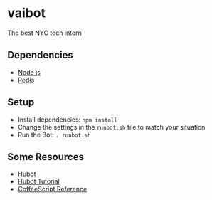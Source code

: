 vaibot
==================

The best NYC tech intern 

## Dependencies

- [Node js](http://nodejs.org)
- [Redis](http://reistiago.wordpress.com/2011/07/23/installing-on-redis-mac-os-x/)

## Setup

- Install dependencies: `npm install`
- Change the settings in the `runbot.sh` file to match your situation
- Run the Bot: `. runbot.sh`


## Some Resources
- [Hubot](https://github.com/github/hubot)
- [Hubot Tutorial](http://net.tutsplus.com/tutorials/javascript-ajax/writing-hubot-plugins-with-coffeescript/)
- [CoffeeScript Reference](http://coffeescript.org/#top)


